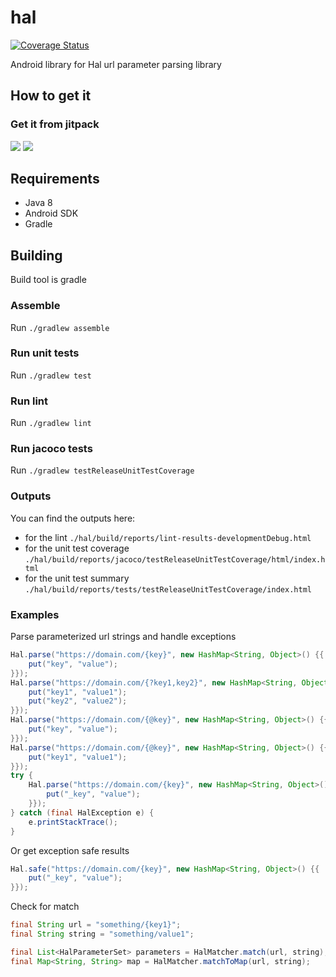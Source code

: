 # hal

[![Coverage Status](https://coveralls.io/repos/github/ranapat/hal/badge.svg?branch=master)](https://coveralls.io/github/ranapat/hal?branch=master)

Android library for Hal url parameter parsing library

## How to get it

### Get it from jitpack
[![](https://jitpack.io/v/ranapat/hal.svg)](https://jitpack.io/#ranapat/hal)
[![](https://jitci.com/gh/ranapat/hal/svg)](https://jitci.com/gh/ranapat/hal)

## Requirements
* Java 8
* Android SDK
* Gradle

## Building
Build tool is gradle

### Assemble
Run `./gradlew assemble`

### Run unit tests
Run `./gradlew test`

### Run lint
Run `./gradlew lint`

### Run jacoco tests
Run `./gradlew testReleaseUnitTestCoverage`

### Outputs
You can find the outputs here:
- for the lint
`./hal/build/reports/lint-results-developmentDebug.html`
- for the unit test coverage
`./hal/build/reports/jacoco/testReleaseUnitTestCoverage/html/index.html`
- for the unit test summary
`./hal/build/reports/tests/testReleaseUnitTestCoverage/index.html`

### Examples

Parse parameterized url strings and handle exceptions

```java
Hal.parse("https://domain.com/{key}", new HashMap<String, Object>() {{
    put("key", "value");
}});
Hal.parse("https://domain.com/{?key1,key2}", new HashMap<String, Object>() {{
    put("key1", "value1");
    put("key2", "value2");
}});
Hal.parse("https://domain.com/{@key}", new HashMap<String, Object>() {{
    put("key", "value");
}});
Hal.parse("https://domain.com/{@key}", new HashMap<String, Object>() {{
    put("key1", "value1");
}});
try {
    Hal.parse("https://domain.com/{key}", new HashMap<String, Object>() {{
        put("_key", "value");
    }});
} catch (final HalException e) {
    e.printStackTrace();
}
```

Or get exception safe results

```java
Hal.safe("https://domain.com/{key}", new HashMap<String, Object>() {{
    put("_key", "value");
}});
``` 

Check for match

```java
final String url = "something/{key1}";
final String string = "something/value1";

final List<HalParameterSet> parameters = HalMatcher.match(url, string);
final Map<String, String> map = HalMatcher.matchToMap(url, string);
```
